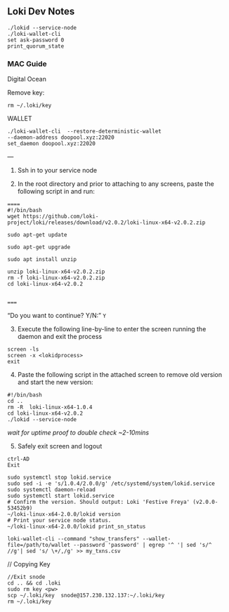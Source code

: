 ## Loki Dev Notes

```
./lokid --service-node
./loki-wallet-cli
set ask-password 0
print_quorum_state
```


### MAC Guide

Digital Ocean

Remove key:
```
rm ~/.loki/key
```
WALLET
```
./loki-wallet-cli  --restore-deterministic-wallet
--daemon-address doopool.xyz:22020
set_daemon doopool.xyz:22020
```

—
1. Ssh in to your service node

2. In the root directory and prior to attaching to any screens, paste the following script in and run:

```
====
#!/bin/bash
wget https://github.com/loki-project/loki/releases/download/v2.0.2/loki-linux-x64-v2.0.2.zip

sudo apt-get update

sudo apt-get upgrade

sudo apt install unzip

unzip loki-linux-x64-v2.0.2.zip
rm -f loki-linux-x64-v2.0.2.zip
cd loki-linux-x64-v2.0.2


===
```

“Do you want to continue? Y/N:” `Y`


3. Execute the following line-by-line to enter the screen running the daemon and exit the process
```
screen -ls
screen -x <lokidprocess>
exit
```


4. Paste the following script in the attached screen to remove old version and start the new version:
```
#!/bin/bash
cd ..
rm -R  loki-linux-x64-1.0.4
cd loki-linux-x64-v2.0.2
./lokid --service-node
```
*wait for uptime proof to double check ~2-10mins*

5. Safely exit screen and logout

```
ctrl-AD
Exit
```
```
sudo systemctl stop lokid.service
sudo sed -i -e 's/1.0.4/2.0.0/g' /etc/systemd/system/lokid.service
sudo systemctl daemon-reload
sudo systemctl start lokid.service
# Confirm the version. Should output: Loki 'Festive Freya' (v2.0.0-53452b9)
~/loki-linux-x64-2.0.0/lokid version
# Print your service node status.
~/loki-linux-x64-2.0.0/lokid print_sn_status
```
```
loki-wallet-cli --command "show_transfers" --wallet-file=/path/to/wallet --password 'password' | egrep '^ '| sed 's/^ //g'| sed 's/ \+/,/g' >> my_txns.csv
```


// Copying Key
```
//Exit snode
cd .. && cd .loki
sudo rm key <pw>
scp ~/.loki/key  snode@157.230.132.137:~/.loki/key
rm ~/.loki/key
```
